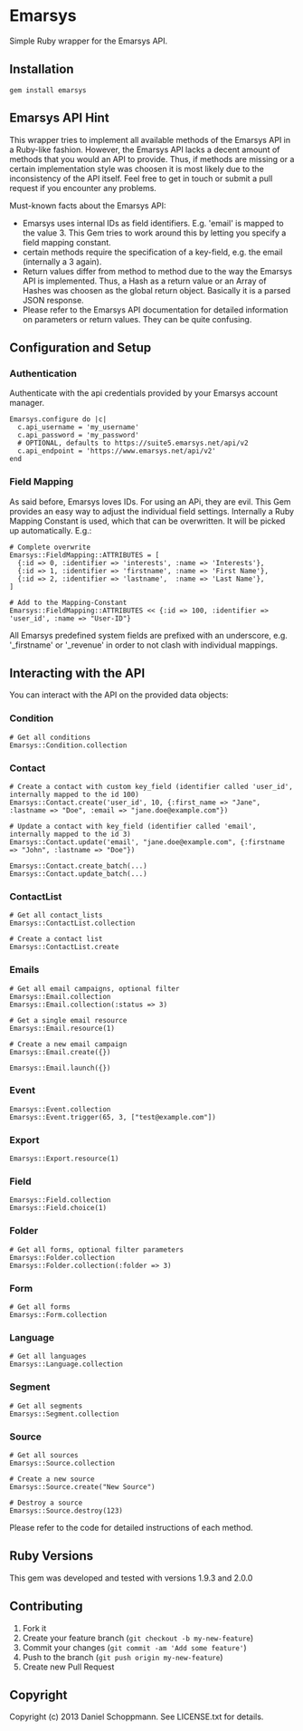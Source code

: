 # Emarsys

Simple Ruby wrapper for the Emarsys API.

## Installation

    gem install emarsys

## Emarsys API Hint

This wrapper tries to implement all available methods of the Emarsys API in a
Ruby-like fashion. However, the Emarsys API lacks a decent amount of methods that
you would an API to provide.
Thus, if methods are missing or a certain implementation
style was choosen it is most likely due to the inconsistency of the API itself.
Feel free to get in touch or submit a pull request if you encounter any problems.

Must-known facts about the Emarsys API:

* Emarsys uses internal IDs as field identifiers. E.g. 'email' is mapped to the value 3.
This Gem tries to work around this by letting you specify a field mapping constant.
* certain methods require the specification of a key-field, e.g. the email (internally a 3 again).
* Return values differ from method to method due to the way the Emarsys API is implemented.
Thus, a Hash as a return value or an Array of Hashes was choosen as the global return object. Basically it is a parsed JSON response.
* Please refer to the Emarsys API documentation for detailed information on parameters or return values. They can be quite confusing.

## Configuration and Setup
### Authentication

Authenticate with the api credentials provided by your Emarsys account manager.

    Emarsys.configure do |c|
      c.api_username = 'my_username'
      c.api_password = 'my_password'
      # OPTIONAL, defaults to https://suite5.emarsys.net/api/v2
      c.api_endpoint = 'https://www.emarsys.net/api/v2'
    end

### Field Mapping

As said before, Emarsys loves IDs. For using an APi, they are evil. This Gem provides
an easy way to adjust the individual field settings. Internally a Ruby Mapping Constant is used,
which that can be overwritten. It will be picked up automatically. E.g.:

    # Complete overwrite
    Emarsys::FieldMapping::ATTRIBUTES = [
      {:id => 0, :identifier => 'interests', :name => 'Interests'},
      {:id => 1, :identifier => 'firstname', :name => 'First Name'},
      {:id => 2, :identifier => 'lastname',  :name => 'Last Name'},
    ]

    # Add to the Mapping-Constant
    Emarsys::FieldMapping::ATTRIBUTES << {:id => 100, :identifier => 'user_id', :name => "User-ID"}

All Emarsys predefined system fields are prefixed with an underscore, e.g. '_firstname' or '_revenue' in order to not
clash with individual mappings.


## Interacting with the API

You can interact with the API on the provided data objects:

### Condition

    # Get all conditions
    Emarsys::Condition.collection

### Contact

    # Create a contact with custom key_field (identifier called 'user_id', internally mapped to the id 100)
    Emarsys::Contact.create('user_id', 10, {:first_name => "Jane", :lastname => "Doe", :email => "jane.doe@example.com"})

    # Update a contact with key_field (identifier called 'email', internally mapped to the id 3)
    Emarsys::Contact.update('email', "jane.doe@example.com", {:firstname => "John", :lastname => "Doe"})

    Emarsys::Contact.create_batch(...)
    Emarsys::Contact.update_batch(...)

### ContactList

    # Get all contact_lists
    Emarsys::ContactList.collection

    # Create a contact list
    Emarsys::ContactList.create

### Emails

    # Get all email campaigns, optional filter
    Emarsys::Email.collection
    Emarsys::Email.collection(:status => 3)

    # Get a single email resource
    Emarsys::Email.resource(1)

    # Create a new email campaign
    Emarsys::Email.create({})

    Emarsys::Email.launch({})

### Event

    Emarsys::Event.collection
    Emarsys::Event.trigger(65, 3, ["test@example.com"])

### Export

    Emarsys::Export.resource(1)

### Field

    Emarsys::Field.collection
    Emarsys::Field.choice(1)

### Folder

    # Get all forms, optional filter parameters
    Emarsys::Folder.collection
    Emarsys::Folder.collection(:folder => 3)

### Form

    # Get all forms
    Emarsys::Form.collection

### Language

    # Get all languages
    Emarsys::Language.collection

### Segment

    # Get all segments
    Emarsys::Segment.collection

### Source

    # Get all sources
    Emarsys::Source.collection

    # Create a new source
    Emarsys::Source.create("New Source")

    # Destroy a source
    Emarsys::Source.destroy(123)


Please refer to the code for detailed instructions of each method.

## Ruby Versions

This gem was developed and tested with versions 1.9.3 and 2.0.0


## Contributing

1. Fork it
2. Create your feature branch (`git checkout -b my-new-feature`)
3. Commit your changes (`git commit -am 'Add some feature'`)
4. Push to the branch (`git push origin my-new-feature`)
5. Create new Pull Request


## Copyright

Copyright (c) 2013 Daniel Schoppmann. See LICENSE.txt for details.